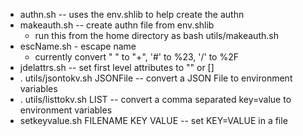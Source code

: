 * authn.sh -- uses the env.shlib to help create the authn
* makeauth.sh -- create authn file from env.shlib
	* run this from the home directory as bash utils/makeauth.sh
* escName.sh - escape name 
	* currently convert " " to "+", '#' to %23, '/' to %2F
* jdelattrs.sh -- set first level attributes to "" or []
* . utils/jsontokv.sh JSONFile -- convert a JSON File to environment variables 
* . utils/listtokv.sh LIST -- convert a comma separated key=value to environment variables 
* setkeyvalue.sh FILENAME KEY VALUE -- set KEY=VALUE in a file
